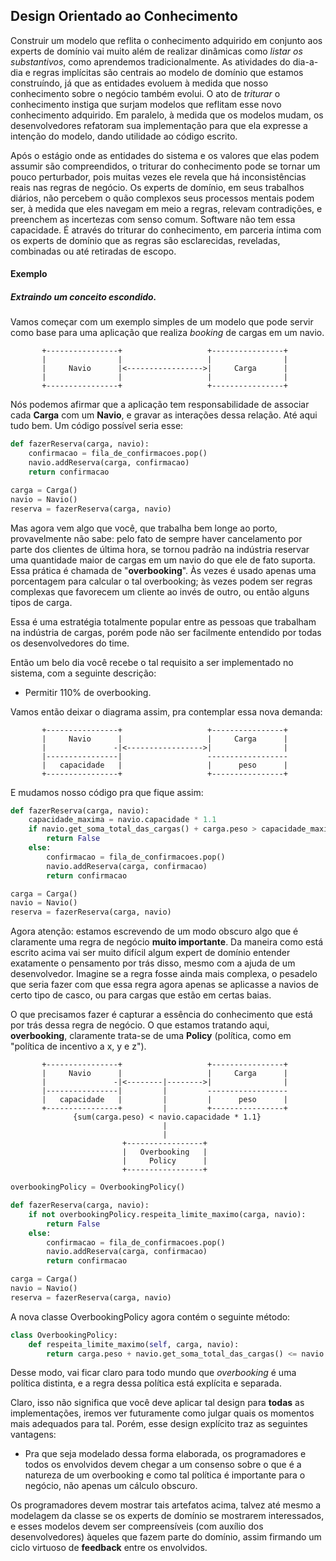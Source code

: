 ## Design Orientado ao Conhecimento

Construir um modelo que reflita o conhecimento adquirido em conjunto aos experts de domínio vai muito além de realizar dinâmicas como *listar os substantivos*, como aprendemos tradicionalmente. As atividades do dia-a-dia e regras implícitas são centrais ao modelo de domínio que estamos construíndo, já que as entidades evoluem à medida que nosso conhecimento sobre o negócio também evolui. O ato de *triturar* o conhecimento instiga que surjam modelos que reflitam esse novo conhecimento adquirido. Em paralelo, à medida que os modelos mudam, os desenvolvedores refatoram sua implementação para que ela expresse a intenção do modelo, dando utilidade ao código escrito.

Após o estágio onde as entidades do sistema e os valores que elas podem assumir são compreendidos, o triturar do conhecimento pode se tornar um pouco perturbador, pois muitas vezes ele revela que há inconsistências reais nas regras de negócio.
Os experts de domínio, em seus trabalhos diários, não percebem o quão complexos seus processos mentais podem ser, à medida que eles navegam em meio a regras, relevam contradições, e preenchem as incertezas com senso comum. Software não tem essa capacidade. É através do triturar do conhecimento, em parceria íntima com os experts de domínio que as regras são esclarecidas, reveladas, combinadas ou até retiradas de escopo.

#### Exemplo

##### Extraindo um conceito escondido.

Vamos começar com um exemplo simples de um modelo que pode servir como base para uma aplicação que realiza *booking* de cargas em um navio.
                                                                  
           +----------------+                   +----------------+
           |                |                   |                |
           |     Navio      |<----------------->|     Carga      |
           |                |                   |                |
           +----------------+                   +----------------+
                                                        
Nós podemos afirmar que a aplicação tem responsabilidade de associar cada **Carga** com um **Navio**, e gravar as interações dessa relação. Até aqui tudo bem. Um código possível seria esse:

```python
def fazerReserva(carga, navio):
    confirmacao = fila_de_confirmacoes.pop()
    navio.addReserva(carga, confirmacao)
    return confirmacao

carga = Carga()
navio = Navio()
reserva = fazerReserva(carga, navio)
```

Mas agora vem algo que você, que trabalha bem longe ao porto, provavelmente não sabe: pelo fato de sempre haver cancelamento por parte dos clientes de última hora, se tornou padrão na indústria reservar uma quantidade maior de cargas em um navio do que ele de fato suporta. Essa prática é chamada de "**overbooking**". Às vezes é usado apenas uma porcentagem para calcular o tal overbooking; às vezes podem ser regras complexas que favorecem um cliente ao invés de outro, ou então alguns tipos de carga.

Essa é uma estratégia totalmente popular entre as pessoas que trabalham na indústria de cargas, porém pode não ser facilmente entendido por todas os desenvolvedores do time.

Então um belo dia você recebe o tal requisito a ser implementado no sistema, com a seguinte descrição:

- Permitir 110% de overbooking.

Vamos então deixar o diagrama assim, pra contemplar essa nova demanda:

          
           +----------------+                   +----------------+
           |     Navio      |                   |     Carga      |
           |               -|<----------------->|                |
           |----------------|                   ------------------
           |   capacidade   |                   |      peso      |
           +----------------+                   +----------------+

E mudamos nosso código pra que fique assim:

```python
def fazerReserva(carga, navio):
    capacidade_maxima = navio.capacidade * 1.1
    if navio.get_soma_total_das_cargas() + carga.peso > capacidade_maxima:
        return False
    else:
        confirmacao = fila_de_confirmacoes.pop()
        navio.addReserva(carga, confirmacao)
        return confirmacao

carga = Carga()
navio = Navio()
reserva = fazerReserva(carga, navio)
```

Agora atenção: estamos escrevendo de um modo obscuro algo que é claramente uma regra de negócio **muito importante**.
Da maneira como está escrito acima vai ser muito difícil algum expert de domínio entender exatamente o pensamento por trás disso, mesmo com a ajuda de um desenvolvedor. Imagine se a regra fosse ainda mais complexa, o pesadelo que seria fazer com que essa regra agora apenas se aplicasse a navios de certo tipo de casco, ou para cargas que estão em certas baias.

O que precisamos fazer é capturar a essência do conhecimento que está por trás dessa regra de negócio. O que estamos tratando aqui, **overbooking**, claramente trata-se de uma **Policy** (política, como em "política de incentivo a x, y e z").                                             
                                                                  
           +----------------+                   +----------------+
           |     Navio      |                   |     Carga      |
           |               -|<--------|-------->|                |
           |----------------|         |         ------------------
           |   capacidade   |         |         |      peso      |
           +----------------+         |         +----------------+
                  {sum(carga.peso) < navio.capacidade * 1.1}      
                                      |                           
                                      |                           
                             +-----------------+                  
                             |   Overbooking   |                  
                             |     Policy      |                  
                             +-----------------+                  

```python
overbookingPolicy = OverbookingPolicy()

def fazerReserva(carga, navio):
    if not overbookingPolicy.respeita_limite_maximo(carga, navio):
        return False
    else:
        confirmacao = fila_de_confirmacoes.pop()
        navio.addReserva(carga, confirmacao)
        return confirmacao

carga = Carga()
navio = Navio()
reserva = fazerReserva(carga, navio)
```

A nova classe OverbookingPolicy agora contém o seguinte método:

```python
class OverbookingPolicy:
    def respeita_limite_maximo(self, carga, navio):
        return carga.peso + navio.get_soma_total_das_cargas() <= navio.capacidade * 1.1
```

Desse modo, vai ficar claro para todo mundo que *overbooking* é uma política distinta, e a regra dessa política está explícita e separada.

Claro, isso não significa que você deve aplicar tal design para **todas** as implementações, iremos ver futuramente como julgar quais os momentos mais adequados para tal. Porém, esse design explícito traz as seguintes vantagens:
- Pra que seja modelado dessa forma elaborada, os programadores e todos os envolvidos devem chegar a um consenso sobre o que é a natureza de um overbooking e como tal política é importante para o negócio, não apenas um cálculo obscuro.

Os programadores devem mostrar tais artefatos acima, talvez até mesmo a modelagem da classe se os experts de domínio se mostrarem interessados, e esses modelos devem ser compreensíveis (com auxílio dos desenvolvedores) àqueles que fazem parte do domínio, assim firmando um ciclo virtuoso de **feedback** entre os envolvidos.